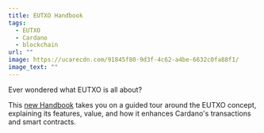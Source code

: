 ```yaml
---
title: EUTXO Handbook
tags:
  - EUTXO
  - Cardano
  - blockchain
url: ""
image: https://ucarecdn.com/91845f80-9d3f-4c62-a4be-6632c0fa88f1/
image_text: ""
---
```


Ever wondered what EUTXO is all about?

This [new Handbook](https://ucarecdn.com/e14c6f03-152d-4361-abaf-f1fee5eb2e4e/EUTXOhandbook3.pdf) takes you on a guided tour around the EUTXO concept, explaining its features, value, and how it enhances Cardano's transactions and smart contracts.
